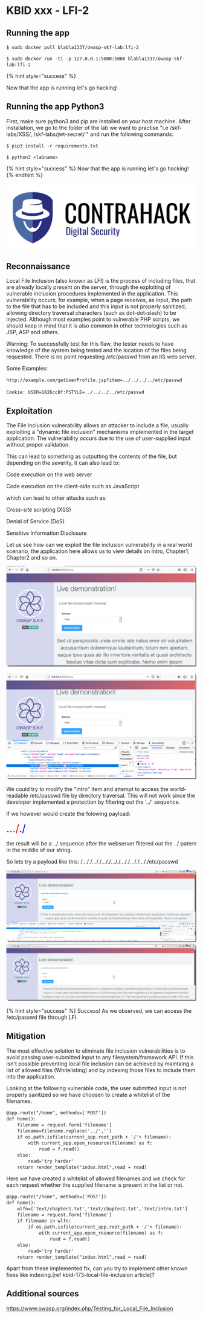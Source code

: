 # KBID xxx - LFI-2


## Running the app


```text
$ sudo docker pull blabla1337/owasp-skf-lab:lfi-2
```

```text
$ sudo docker run -ti -p 127.0.0.1:5000:5000 blabla1337/owasp-skf-lab:lfi-2
```

{% hint style="success" %}

Now that the app is running let's go hacking!

## Running the app Python3

First, make sure python3 and pip are installed on your host machine.
After installation, we go to the folder of the lab we want to practise
"i.e /skf-labs/XSS/, /skf-labs/jwt-secret/ " and run the following commands:

```
$ pip3 install -r requirements.txt
```

```
$ python3 <labname>
```

{% hint style="success" %}
 Now that the app is running let's go hacking!
{% endhint %}


![Docker image and write-up thanks to Contrahack.io !](.gitbook/assets/screen-shot-2019-03-04-at-21.33.32.png)

## Reconnaissance

Local File Inclusion (also known as LFI) is the process of including files, that are already locally present on the server, through the exploiting of vulnerable inclusion procedures implemented in the application. This vulnerability occurs, for example, when a page receives, as input, the path to the file that has to be included and this input is not properly sanitized, allowing directory traversal characters (such as dot-dot-slash) to be injected. Although most examples point to vulnerable PHP scripts, we should keep in mind that it is also common in other technologies such as JSP, ASP and others.

Warning: To successfully test for this flaw, the tester needs to have knowledge of the system being tested and the location of the files being requested. There is no point requesting /etc/passwd from an IIS web server.

Some Examples:

```text
http://example.com/getUserProfile.jsp?item=../../../../etc/passwd

Cookie: USER=1826cc8f:PSTYLE=../../../../etc/passwd
```

## Exploitation

The File Inclusion vulnerability allows an attacker to include a file, usually exploiting a "dynamic file inclusion" mechanisms implemented in the target application. The vulnerability occurs due to the use of user-supplied input without proper validation.

This can lead to something as outputting the contents of the file, but depending on the severity, it can also lead to:

Code execution on the web server

Code execution on the client-side such as JavaScript

which can lead to other attacks such as:

Cross-site scripting (XSS)

Denial of Service (DoS)

Sensitive Information Disclosure

Let us see how can we exploit the file inclusion vulnerability in a real world scenario, the application here allows us to view details on Intro, Chapter1, Chapter2 and so on.

![](.gitbook/assets/LFI-2_loadfile1.png)

![](.gitbook/assets/LFI-2_loadfile2.png)

We could try to modify the "intro" item and attempt to access the world-readable /etc/passwd file by directory traversal. This will not work since the developer implemented a protection by filtering out the '../' sequence.

If we however would create the folowing payload:

<span style="color:blue;font-size:200%;">.</span><span style="color:red;font-size:200%;">../</span><span style="color:blue;font-size:200%;">./</span>

the result will be a ../ sequence after the webserver filtered out the  ../ patern in the middle of our string.

So lets try a payload like this: /..././..././..././..././..././..././..././etc/passwd

![](.gitbook/assets/LFI-2_devtools.png)
![](.gitbook/assets/LFI-2_result.png)

{% hint style="success" %} Success! As we observed, we can access the /etc/passwd file through LFI.

## Mitigation

The most effective solution to eliminate file inclusion vulnerabilities is to avoid passing user-submitted input to any filesystem/framework API. If this isn't possible preventing local file inclusion can be achieved by maintaing a list of allowed files (Whitelisting) and by indexing those files to include them into the application.

Looking at the following vulnerable code, the user submitted input is not properly sanitized so we have choosen to create a whitelist of the filenames.
```
@app.route("/home", methods=['POST'])
def home():
    filename = request.form['filename']
    filename=filename.replace('../','')
    if os.path.isfile(current_app.root_path + '/'+ filename):
        with current_app.open_resource(filename) as f:
            read = f.read()
    else:
        read='try harder'
    return render_template("index.html",read = read)
```


Here we have created a whitelist of allowed filenames and we check for each request whether the supplied filename is present in the list or not.
```
@app.route("/home", methods=['POST'])
def home():
    wlfn=['text/chapter1.txt','text/chapter2.txt','text/intro.txt']
    filename = request.form['filename']
    if filename in wlfn:
        if os.path.isfile(current_app.root_path + '/'+ filename):
            with current_app.open_resource(filename) as f:
                read = f.read()
    else:
        read='try harder'
    return render_template("index.html",read = read)
```

Apart from these implemented fix, can you try to implement other known fixes like indexing.[ref kbid-173-local-file-inclusion article]?

## Additional sources

https://www.owasp.org/index.php/Testing_for_Local_File_Inclusion
